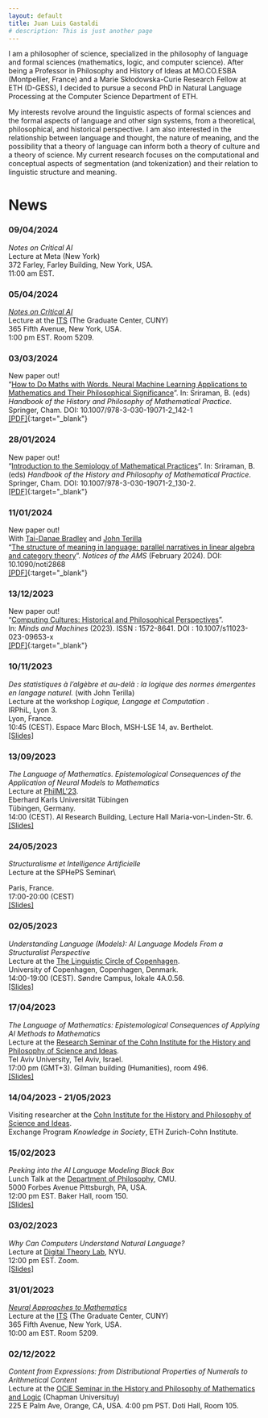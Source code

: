 ```yaml
---
layout: default
title: Juan Luis Gastaldi
# description: This is just another page
---
```


<!-- <script src="{{ 'assets/js/random-color.js' }}"></script> -->

I am a philosopher of science, specialized in the philosophy of language and formal sciences (mathematics, logic, and computer science). After being a Professor in Philosophy and History of Ideas at MO.CO.ESBA (Montpellier, France) and a Marie Skłodowska-Curie Research Fellow at ETH (D-GESS), I decided to pursue a second PhD in Natural Language Processing at the Computer Science Department of ETH.

My interests revolve around the linguistic aspects of formal sciences and the formal aspects of language and other sign systems, from a theoretical, philosophical, and historical perspective. I am also interested in the relationship between language and thought, the nature of meaning, and the possibility that a theory of language can inform both a theory of culture and a theory of science. My current research focuses on the computational and conceptual aspects of segmentation (and tokenization) and their relation to linguistic structure and meaning.

<!-- I am a philosopher of science, specialized in the philosophy and history of formal knowledge (mathematics, logic, and computer science), philosophy of language and Natural Language Processing.

My research focuses on the formalization of meaning as a central problem of modern and contemporary science, determined by a complex articulation between logic, mathematics, linguistics, and computer science. Developing the principles of historical epistemology, I propose an understanding of the emergence and evolution of formal knowledge, from early 19th century mathematized logic to contemporary computer science, guided by the problematic constitution of a theory of formal languages at the intersection of natural and social sciences. More recently, I have focused on the technical, theoretical, and philosophical aspects of neural computational models of language, addressing each one of those dimensions through a renewal of the structuralist tradition. -->

# News

### 09/04/2024
*Notes on Critical AI*\
Lecture at Meta (New York)\
372 Farley, Farley Building, New York, USA.\
11:00 am EST.

### 05/04/2024
[*Notes on Critical AI*](https://itsatcuny.org/calendar/2024/4/5/critical-ai-with-juan-luis-gastaldi)\
Lecture at the [ITS](https://itsatcuny.org) (The Graduate Center, CUNY)\
365 Fifth Avenue, New York, USA.\
1:00 pm EST. Room 5209.

### 03/03/2024
New paper out!\
“[How to Do Maths with Words. Neural Machine Learning Applications to Mathematics and Their Philosophical Significance](https://link.springer.com/referenceworkentry/10.1007/978-3-030-19071-2_142-1)”. In: Sriraman, B. (eds) *Handbook of the History and Philosophy of Mathematical Practice*. Springer, Cham. DOI: 10.1007/978-3-030-19071-2_142-1\
[[PDF]](./assets/pdf/pubs/Gastaldi2023c_s.pdf){:target="_blank"}

### 28/01/2024
New paper out!\
“[Introduction to the Semiology of Mathematical Practices](https://link.springer.com/referenceworkentry/10.1007/978-3-030-19071-2_130-2)”.  In: Sriraman, B. (eds) *Handbook of the History and Philosophy of Mathematical Practice*. Springer, Cham. DOI: 10.1007/978-3-030-19071-2_130-2.\
[[PDF]](./assets/pdf/pubs/Gastaldi2023d_s.pdf){:target="_blank"}

### 11/01/2024
New paper out!\
With [Tai-Danae Bradley](https://www.math3ma.com/about) and [John Terilla](https://qcpages.qc.cuny.edu/~jterilla/)\
“[The structure of meaning in language: parallel narratives in linear algebra and category theory](https://www.ams.org/journals/notices/202402/noti2868/noti2868.html?adat=February%202024&trk=2868&galt=none&cat=feature&pdfissue=202402&pdffile=rnoti-p174.pdf)”. *Notices of the AMS* (February 2024). DOI: 10.1090/noti2868\
[[PDF]](./assets/pdf/pubs/BradleyGastaldiTerilla2023.pdf){:target="_blank"}

### 13/12/2023
New paper out!\
“[Computing Cultures: Historical and Philosophical Perspectives](https://link.springer.com/article/10.1007/s11023-023-09653-x)”. \
In: *Minds and Machines* (2023). ISSN : 1572-8641. DOI : 10.1007/s11023-023-09653-x\
[[PDF]](./assets/pdf/pubs/Gastaldi2023e.pdf){:target="_blank"}

### 10/11/2023
*Des statistiques à l’algèbre et au-delà : la logique des normes émergentes en langage naturel.* (with John Terilla)\
Lecture at the workshop *Logique, Langage et Computation* .\
IRPhiL, Lyon 3.\
Lyon, France.\
10:45 (CEST). Espace Marc Bloch, MSH-LSE 14, av. Berthelot.\
[[Slides]](./assets/pdf/slides/gastaldi_231110_lyon.pdf)

### 13/09/2023
*The Language of Mathematics. Epistemological Consequences of the Application of Neural Models to Mathematics*\
Lecture at [PhilML'23](https://sites.google.com/view/philml-tuebingen/program).\
Eberhard Karls Universität Tübingen\
Tübingen, Germany.\
14:00 (CEST). AI Research Building, Lecture Hall Maria-von-Linden-Str. 6.\
[[Slides]](./assets/pdf/slides/gastaldi_230913_philml.pdf)

### 24/05/2023
*Structuralisme et Intelligence Artificielle*\
Lecture at the SPHePS Seminar\
<!-- [The Linguistic Circle of Copenhagen](https://lingvistkredsen.ku.dk/kalender/foraar-2023/understanding-language/).\ -->
Paris, France.\
17:00-20:00 (CEST)\
[[Slides]](./assets/pdf/slides/gastaldi_230524_spheps.pdf)

### 02/05/2023
*Understanding Language (Models): AI Language Models From a Structuralist Perspective*\
Lecture at the [The Linguistic Circle of Copenhagen](https://lingvistkredsen.ku.dk/kalender/foraar-2023/understanding-language/).\
University of Copenhagen, Copenhagen, Denmark.\
14:00-19:00 (CEST). Søndre Campus, lokale 4A.0.56.\
[[Slides]](./assets/pdf/slides/gastaldi_230502_cph.pdf)

### 17/04/2023
*The Language of Mathematics: Epistemological Consequences of Applying AI Methods to Mathematics*\
Lecture at the [Research Seminar of the Cohn Institute for the History and Philosophy of Science and Ideas](https://humanities.tau.ac.il/cohn/news/research_seminar_17-4-2023).\
Tel Aviv University, Tel Aviv, Israel.\
17:00 pm (GMT+3). Gilman building (Humanities), room 496.\
[[Slides]](./assets/pdf/slides/gastaldi_170403_cohn.pdf)

### 14/04/2023 - 21/05/2023
Visiting researcher at the [Cohn Institute for the History and Philosophy of Science and Ideas](https://en-humanities.tau.ac.il/cohn).\
Exchange Program *Knowledge in Society*, ETH Zurich-Cohn Institute.

### 15/02/2023
*Peeking into the AI Language Modeling Black Box*\
Lunch Talk at the [Department of Philosophy](https://www.cmu.edu/dietrich/philosophy/), CMU.\
5000 Forbes Avenue Pittsburgh, PA, USA.\
12:00 pm EST. Baker Hall, room 150.\
[[Slides]](./assets/pdf/slides/gastaldi_230215_cmu.pdf)

### 03/02/2023
*Why Can Computers Understand Natural Language?*\
Lecture at [Digital Theory Lab](https://digitaltheorylab.org), NYU.\
12:00 pm EST. Zoom.\
[[Slides]](./assets/pdf/slides/gastaldi_230203_nyu.pdf)

### 31/01/2023
[*Neural Approaches to Mathematics*](https://itsatcuny.org/calendar/2023/1/30/its-tutorial-talk-juan-luis-gastaldi)\
Lecture at the [ITS](https://itsatcuny.org) (The Graduate Center, CUNY)\
365 Fifth Avenue, New York, USA.\
10:00 am EST. Room 5209.

### 02/12/2022
*Content from Expressions: from Distributional Properties of Numerals to Arithmetical Content*\
Lecture at the [OCIE Seminar in the History and Philosophy of Mathematics and Logic](https://faculty.ucr.edu/~reck/OCIE-Group.html) (Chapman Universituy)\
225 E Palm Ave, Orange, CA, USA.
4:00 pm PST. Doti Hall, Room 105.